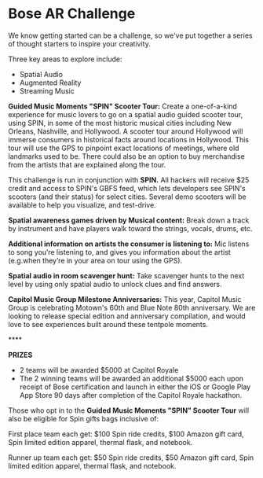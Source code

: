 # Bose AR Challenge

We know getting started can be a challenge, so we've put together a series of thought starters to inspire your creativity.

Three key areas to explore include:

* Spatial Audio
* Augmented Reality
* Streaming Music

**Guided Music Moments "SPIN" Scooter Tour:** Create a one-of-a-kind experience for music lovers to go on a spatial audio guided scooter tour, using SPIN, in some of the most historic musical cities including New Orleans, Nashville, and Hollywood. A scooter tour around Hollywood will immerse consumers in historical facts around locations in Hollywood. This tour will use the GPS to pinpoint exact locations of meetings, where old landmarks used to be. There could also be an option to buy merchandise from the artists that are explained along the tour.  

This challenge is run in conjunction with **SPIN.** All hackers will receive $25 credit and access to SPIN's GBFS feed, which lets developers see SPIN's scooters \(and their status\) for select cities. Several demo scooters will be available to help you visualize, and test-drive. 

**Spatial awareness games driven by Musical content:** Break down a track by instrument and have players walk toward the strings, vocals, drums, etc.

**Additional information on artists the consumer is listening to:** Mic listens to song you’re listening to, and gives you information about the artist \(e.g.when they’re in your area on tour using the GPS\).

**Spatial audio in room scavenger hunt:** Take scavenger hunts to the next level by using only spatial audio to unlock clues and find answers. 

**Capitol Music Group Milestone Anniversaries:** This year, Capitol Music Group is celebrating Motown's 60th and Blue Note 80th anniversary. We are looking to release special edition and anniversary compilation, and would love to see experiences built around these tentpole moments. 

\*\*\*\*

**PRIZES**

* 2 teams will be awarded $5000 at Capitol Royale
* The 2 winning teams will be awarded an additional $5000 each upon receipt of Bose certification and launch in either the iOS or Google Play App Store 90 days after completion of the Capitol Royale hackathon.

Those who opt in to the **Guided Music Moments "SPIN" Scooter Tour** will also be eligible for Spin gifts bags inclusive of:

First place team each get: $100 Spin ride credits, $100 Amazon gift card, Spin limited edition apparel, thermal flask, and notebook.

Runner up team each get: $50 Spin ride credits, $50 Amazon gift card, Spin limited edition apparel, thermal flask, and notebook.

